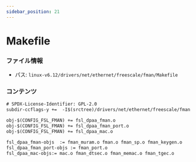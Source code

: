 ```yaml
---
sidebar_position: 21
---
```

# Makefile

### ファイル情報

- パス: `linux-v6.12/drivers/net/ethernet/freescale/fman/Makefile`

### コンテンツ

```txt
# SPDX-License-Identifier: GPL-2.0
subdir-ccflags-y +=  -I$(srctree)/drivers/net/ethernet/freescale/fman

obj-$(CONFIG_FSL_FMAN) += fsl_dpaa_fman.o
obj-$(CONFIG_FSL_FMAN) += fsl_dpaa_fman_port.o
obj-$(CONFIG_FSL_FMAN) += fsl_dpaa_mac.o

fsl_dpaa_fman-objs	:= fman_muram.o fman.o fman_sp.o fman_keygen.o
fsl_dpaa_fman_port-objs := fman_port.o
fsl_dpaa_mac-objs:= mac.o fman_dtsec.o fman_memac.o fman_tgec.o

```
